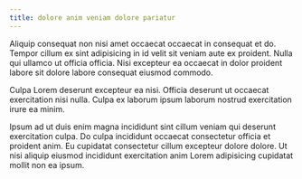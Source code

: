 ```yaml
---
title: dolore anim veniam dolore pariatur
---
```


Aliquip consequat non nisi amet occaecat occaecat in consequat et do. Tempor cillum ex sint adipisicing in id velit sit veniam aute ex proident. Nulla qui ullamco ut officia officia. Nisi excepteur ea occaecat in dolor proident labore sit dolore labore consequat eiusmod commodo.

Culpa Lorem deserunt excepteur ea nisi. Officia deserunt ut occaecat exercitation nisi nulla. Culpa ex laborum ipsum laborum nostrud exercitation irure ea minim.

Ipsum ad ut duis enim magna incididunt sint cillum veniam qui deserunt exercitation culpa. Do culpa incididunt occaecat consectetur officia et proident anim. Eu cupidatat consectetur cillum excepteur dolore dolore. Ut nisi aliquip eiusmod incididunt exercitation anim Lorem adipisicing cupidatat mollit non ea ipsum.